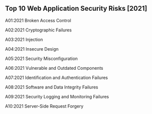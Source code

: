 ## Top 10 Web Application Security Risks [2021]

A01:2021 Broken Access Control

A02:2021 Cryptographic Failures

A03:2021 Injection

A04:2021 Insecure Design

A05:2021 Security Misconfiguration

A06:2021 Vulnerable and Outdated Components

A07:2021 Identification and Authentication Failures

A08:2021 Software and Data Integrity Failures

A09:2021 Security Logging and Monitoring Failures

A10:2021 Server-Side Request Forgery

